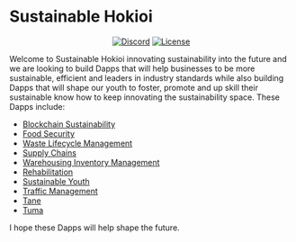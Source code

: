 # Sustainable Hokioi

<p align="center"> 
<a href="https://discord.gg/ndCdU27N"><img src="https://img.shields.io/static/v1?logo=discord&label=&message=Discord&color=36393f&style=flat-square" alt="Discord"></a>
<a href="https://github.com/369gtech/MIT-License/blob/main/LICENSE"><img src="https://img.shields.io/github/license/antonkomarev/github-profile-views-counter.svg?&color=green&style=flat-square" alt="License"></a>
</p>

Welcome to Sustainable Hokioi innovating sustainability into the future and we are looking to build Dapps that will help businesses to be more sustainable, efficient and leaders in industry standards while also building Dapps that will shape our youth to foster, promote and up skill their sustainable know how to keep innovating the sustainability space. These Dapps include:

<ul>
  <li><a href="https://github.com/369gtech/Blockchain-Sustainability">Blockchain Sustainability</a></li>
  <li><a href="https://github.com/369gtech/Food-Security">Food Security</a></li>
  <li><a href="https://github.com/369gtech/Waste-Lifecycle-Management">Waste Lifecycle Management</a></li>
  <li><a href="https://github.com/369gtech/Supply-Chains">Supply Chains</a></li>
  <li><a href="https://github.com/369gtech/Warehousing-Inventory-Management">Warehousing Inventory Management</a></li>
  <li><a href="https://github.com/369gtech/Rehabilitation">Rehabilitation</a></li>
  <li><a href="https://github.com/369gtech/Traffic-Management">Sustainable Youth</a></li>
  <li><a href="https://github.com/369gtech/Traffic-Management">Traffic Management</a></li>
  <li><a href="https://github.com/369gtech/Tane">Tane</a></li>
  <li><a href="https://github.com/369gtech/Tuma">Tuma</a></li>
</ul>

I hope these Dapps will help shape the future.

